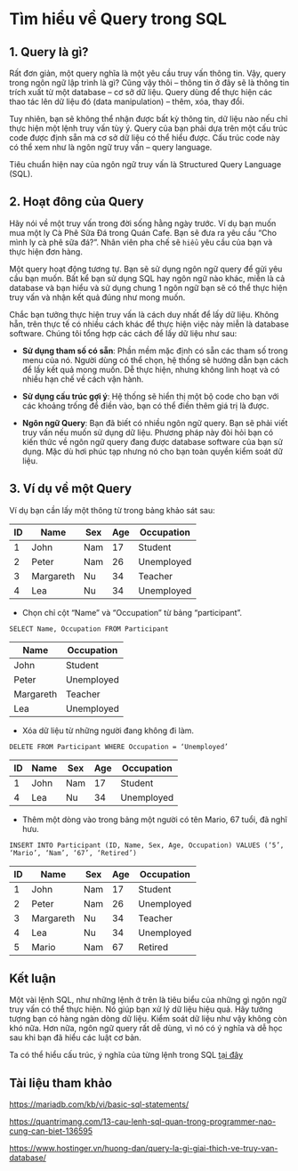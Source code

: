 # Tìm hiểu về Query trong SQL

## 1. Query là gì?

Rất đơn giản, một query nghĩa là một yêu cầu truy vấn thông tin. Vậy, query trong ngôn ngữ lập trình là gì? Cũng vậy thôi – thông tin ở đây sẽ là thông tin trích xuất từ một database – cơ sở dữ liệu. Query dùng để thực hiện các thao tác lên dữ liệu đó (data manipulation) – thêm, xóa, thay đổi.

Tuy nhiên, bạn sẽ không thể nhận được bất kỳ thông tin, dữ liệu nào nếu chỉ thực hiện một lệnh truy vấn tùy ý. Query của bạn phải dựa trên một cấu trúc code được định sẵn mà cơ sở dữ liệu có thể hiểu được. Cấu trúc code này có thể xem như là ngôn ngữ truy vấn – query language.

Tiêu chuẩn hiện nay của ngôn ngữ truy vấn là Structured Query Language (SQL).

## 2. Hoạt đông của Query

Hãy nói về một truy vấn trong đời sống hằng ngày trước. Ví dụ bạn muốn mua một ly Cà Phê Sữa Đá trong Quán Cafe. Bạn sẽ đưa ra yêu cầu “Cho mình ly cà phê sữa đá?”. Nhân viên pha chế sẽ `hiểu` yêu cầu của bạn và thực hiện đơn hàng.

Một query hoạt động tương tự. Bạn sẽ sử dụng ngôn ngữ query để gửi yêu cầu bạn muốn. Bất kể bạn sử dụng SQL hay ngôn ngữ nào khác, miễn là cả database và bạn hiểu và sử dụng chung 1 ngôn ngữ bạn sẽ có thể thực hiện truy vấn và nhận kết quả đúng như mong muốn.

Chắc bạn tưởng thực hiện truy vấn là cách duy nhất để lấy dữ liệu. Không hẵn, trên thực tế có nhiều cách khác để thực hiện việc này miễn là database software. Chúng tôi tổng hợp các cách để lấy dữ liệu như sau:

- **Sử dụng tham số có sẵn**: Phần mềm mặc định có sẵn các tham số trong menu của nó. Người dùng có thể chọn, hệ thống sẽ hướng dẫn bạn cách để lấy kết quả mong muốn. Dễ thực hiện, nhưng không linh hoạt và có nhiều hạn chế về cách vận hành.

- **Sử dụng cấu trúc gợi ý**: Hệ thống sẽ hiển thị một bộ code cho bạn với các khoảng trống để điền vào, bạn có thể điền thêm giá trị là được.

- **Ngôn ngữ Query**: Bạn đã biết có nhiều ngôn ngữ query. Bạn sẽ phải viết truy vấn nếu muốn sử dụng dữ liệu. Phương pháp này đòi hỏi bạn có kiến thức về ngôn ngữ query đang được database software của bạn sử dụng. Mặc dù hơi phúc tạp nhưng nó cho bạn toàn quyền kiểm soát dữ liệu.

## 3. Ví dụ về một Query

Ví dụ bạn cần lấy một thông từ trong bảng khảo sát sau:

|ID|Name|Sex|Age|Occupation|
|--|----|---|---|----------|
|1 |John|Nam|17	|Student   |
|2 |Peter|Nam|26|Unemployed|
|3 |Margareth|Nu|34|Teacher|
|4 |Lea |Nu | 34|Unemployed|

- Chọn chỉ cột “Name” và “Occupation” từ bảng “participant”.

`SELECT Name, Occupation FROM Participant`

|Name|Occupation|
|----|----------|
|John|Student   |
|Peter|Unemployed|
|Margareth|Teacher|
|Lea |Unemployed|

- Xóa dữ liệu từ những người đang không đi làm.

`DELETE FROM Participant WHERE Occupation = ‘Unemployed’`

|ID|Name|Sex|Age|Occupation|
|--|----|---|---|----------|
|1 |John|Nam|17	|Student   |
|4 |Lea |Nu | 34|Unemployed|

- Thêm một dòng vào trong bảng một người có tên Mario, 67 tuổi, đã nghĩ hưu.

`INSERT INTO Participant (ID, Name, Sex, Age, Occupation) VALUES (‘5’, ‘Mario’, ‘Nam’, ‘67’, ‘Retired’)`

|ID|Name|Sex|Age|Occupation|
|--|----|---|---|----------|
|1 |John|Nam|17	|Student   |
|2 |Peter|Nam|26|Unemployed|
|3 |Margareth|Nu|34|Teacher|
|4 |Lea |Nu | 34|Unemployed|
|5 |Mario|Nam|67|Retired   |

## Kết luận

Một vài lệnh SQL, như những lệnh ở trên là tiêu biểu của những gì ngôn ngữ truy vấn có thể thực hiện. Nó giúp bạn xử lý dữ liệu hiệu quả. Hãy tưởng tượng bạn có hàng ngàn dòng dữ liệu. Kiểm soát dữ liệu như vậy không còn khó nữa. Hơn nữa, ngôn ngữ query rất dễ dùng, vì nó có ý nghĩa và dễ học sau khi bạn đã hiểu các luật cơ bản. 

Ta có thể hiểu cấu trúc, ý nghĩa của từng lệnh trong SQL [tại đây](https://quantrimang.com/13-cau-lenh-sql-quan-trong-programmer-nao-cung-can-biet-136595)

## Tài liệu tham khảo

https://mariadb.com/kb/vi/basic-sql-statements/

https://quantrimang.com/13-cau-lenh-sql-quan-trong-programmer-nao-cung-can-biet-136595

https://www.hostinger.vn/huong-dan/query-la-gi-giai-thich-ve-truy-van-database/
